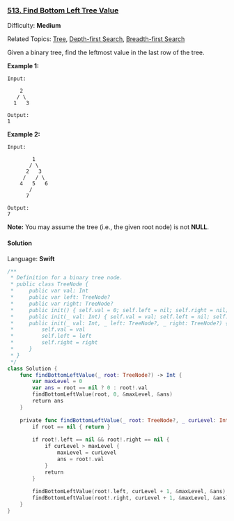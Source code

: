 ### [513\. Find Bottom Left Tree Value](https://leetcode.com/problems/find-bottom-left-tree-value/)

Difficulty: **Medium**  

Related Topics: [Tree](https://leetcode.com/tag/tree/), [Depth-first Search](https://leetcode.com/tag/depth-first-search/), [Breadth-first Search](https://leetcode.com/tag/breadth-first-search/)


Given a binary tree, find the leftmost value in the last row of the tree.

**Example 1:**  

```
Input:

    2
   / \
  1   3

Output:
1
```

**Example 2:**  

```
Input:

        1
       / \
      2   3
     /   / \
    4   5   6
       /
      7

Output:
7
```

**Note:** You may assume the tree (i.e., the given root node) is not **NULL**.


#### Solution

Language: **Swift**

```swift
/**
 * Definition for a binary tree node.
 * public class TreeNode {
 *     public var val: Int
 *     public var left: TreeNode?
 *     public var right: TreeNode?
 *     public init() { self.val = 0; self.left = nil; self.right = nil; }
 *     public init(_ val: Int) { self.val = val; self.left = nil; self.right = nil; }
 *     public init(_ val: Int, _ left: TreeNode?, _ right: TreeNode?) {
 *         self.val = val
 *         self.left = left
 *         self.right = right
 *     }
 * }
 */
class Solution {
    func findBottomLeftValue(_ root: TreeNode?) -> Int {
        var maxLevel = 0
        var ans = root == nil ? 0 : root!.val
        findBottomLeftValue(root, 0, &maxLevel, &ans)
        return ans
    }
    
    private func findBottomLeftValue(_ root: TreeNode?, _ curLevel: Int, _ maxLevel: inout Int, _ ans: inout Int) {
        if root == nil { return }
        
        if root!.left == nil && root!.right == nil {
            if curLevel > maxLevel {
                maxLevel = curLevel
                ans = root!.val
            }
            return
        }
        
        findBottomLeftValue(root!.left, curLevel + 1, &maxLevel, &ans)
        findBottomLeftValue(root!.right, curLevel + 1, &maxLevel, &ans)
    }
}
```
